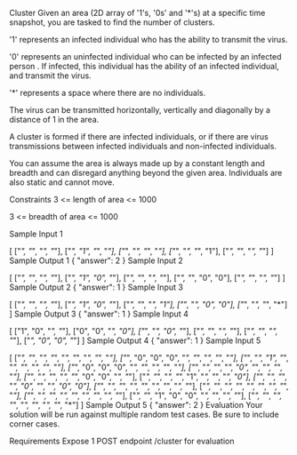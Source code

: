 Cluster
Given an area (2D array of '1's, '0s' and '*'s) at a specific time snapshot, you are tasked to find the number of clusters.

'1' represents an infected individual who has the ability to transmit the virus.

'0' represents an uninfected individual who can be infected by an infected person . If infected, this individual has the ability of an infected individual, and transmit the virus.

'*' represents a space where there are no individuals.

The virus can be transmitted horizontally, vertically and diagonally by a distance of 1 in the area.

A cluster is formed if there are infected individuals, or if there are virus transmissions between infected individuals and non-infected individuals.

You can assume the area is always made up by a constant length and breadth and can disregard anything beyond the given area. Individuals are also static and cannot move.

Constraints
3 <= length of area <= 1000

3 <= breadth of area <= 1000

Sample Input 1

  [
    ["*", "*", "*", "*"],
    ["*", "1", "*", "*"],
    ["*", "*", "*", "*"],
    ["*", "*", "*", "1"],
    ["*", "*", "*", "*"]
  ]
Sample Output 1
{
  "answer": 2
}
Sample Input 2

  [
    ["*", "*", "*", "*"],
    ["*", "1", "0", "*"],
    ["*", "*", "*", "*"],
    ["*", "*", "0", "0"],
    ["*", "*", "*", "*"]
  ]
Sample Output 2
{
  "answer": 1
}
Sample Input 3

  [
    ["*", "*", "*", "*"],
    ["*", "1", "0", "*"],
    ["*", "*", "*", "1"],
    ["*", "*", "0", "0"],
    ["*", "*", "*", "*"]
  ]
Sample Output 3
{
  "answer": 1
}
Sample Input 4

  [
    ["1", "0", "*", "*"],
    ["0", "0", "*", "0"],
    ["*", "*", "0", "*"],
    ["*", "*", "*", "*"],
    ["*", "*", "*", "*"],
    ["*", "0", "0", "*"]
  ]
Sample Output 4
{
  "answer": 1
}
Sample Input 5

  [
    ["*", "*", "*", "*", "*", "*", "*", "*", "*"],
    ["*", "0", "0", "0", "*", "*", "*", "*", "*"],
    ["*", "*", "1", "*", "*", "*", "*", "*", "*"],
    ["*", "0", "0", "0", "*", "*", "*", "*", "*"],
    ["*", "*", "*", "*", "0", "*", "*", "*", "*"],
    ["*", "*", "*", "*", "*", "0", "0", "*", "*"],
    ["*", "*", "*", "*", "1", "*", "*", "*", "0"],
    ["*", "*", "*", "*", "0", "*", "*", "0", "0"],
    ["*", "*", "*", "*", "*", "*", "*", "*", "*"],
    ["*", "*", "*", "*", "*", "*", "*", "*", "*"],
    ["*", "*", "*", "*", "*", "*", "*", "*", "*"],
    ["*", "*", "1", "0", "0", "*", "*", "*", "*"],
    ["*", "*", "*", "*", "*", "*", "*", "*", "*"]
  ]
Sample Output 5
{
  "answer": 2
}
Evaluation
Your solution will be run against multiple random test cases. Be sure to include corner cases.

Requirements
Expose 1 POST endpoint /cluster for evaluation